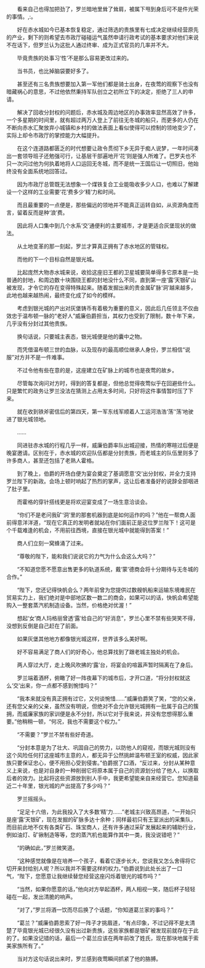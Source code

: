 　　看来自己也得加把劲了，罗兰暗地里耸了耸肩，被属下甩到身后可不是件光荣的事情。,:。

　　好在赤水城如今已基本恢复稳定，通过筛选的贵族里有七成决定继续经营原先的产业，剩下的则希望去市政厅碰碰运气虽然申请行政考试的基本要求对他们来说不在话下，但罗兰认为这批人通过终审、成为正式官员的几率并不大。

　　毕竟贵族的处事习‘性’不是那么容易更改过来的。

　　当书员，也比掉脑袋要好多了。

　　甚至还有三名贵族想要加入第一军他们都是骑士出身，在夜莺的观察下也没有暗藏祸心的意思，不过他依然秉持军队创立之初所立下的决定，拒绝了三人的申请。

　　解决了回收分封权的问题后，赤水城及周边地区的办事效率显然高效了许多，一个多星期的时间里，就有超过两万人登上了前往无冬城的船只，而更多的人仍在不断向赤水汇聚放弃小城镇和乡村的做法表面上看似使得可以控制的领地变少了，实际上却令市政厅的掌控能力大幅提升。

　　在这个连道路都匮乏的时代想要让政令贯彻下乡无异于痴人说梦，一年时间凑出一套领导班子还勉强可行，让基层干部遍地开‘花’则是强人所难了。巴罗夫也不只一次问过他为何执着地将人口运回无冬城，而不是统一王国后让一切照旧，他始终没有全面系统地回答过。

　　因为市政厅总管既无法想象一个煤铁复合工业能吸收多少人口，也难以了解建设一个这样的工业需要‘花’费多少‘精’力和时间。

　　而且最重要的一点便是，那些偏远的领地并不能真正运转自如，从资源角度而言，留着反而是种‘浪’费。

　　因此将人口集中到几个水系‘交’通便利的主要城市，才是更适合灰堡现状的做法。

　　从土地变革的那一刻起，罗兰才算真正拥有了赤水地区的管辖权。

　　而他的下一个目标自然是银光城。

　　比起庞然大物赤水城来说，收拾这座旧王都的卫星城要简单得多它原本是一处普通的封地，和周边数十块围绕王都的封地没什么不同，直到第一座‘露’天银矿山被发现，才令它的存在变得特殊起来。随着发掘出来的贵金属矿脉‘洞’越来越多，此地也越来越热闹，最终变化成了如今的模样。

　　考虑到银光城的产出对灰堡铸币有着极为重要的意义，因此后几任领主不仅由效忠于温布顿一脉的“老好人”威廉伯爵担当，其权力也受到了限制，数十年下来，几乎没有分封过其他贵族。

　　换句话说，只要城主表态，银光城便是他的囊中之物。

　　而凭借温布顿三世的血脉，以及现存的最高顺位继承人身份，罗兰相信“说服”对方并不是一件难事。

　　不过令他有些在意的是，这座建立在矿脉上的城市也是夜莺的故乡。

　　尽管每次询问对方时，得到的答复都是，但他总觉得夜莺似乎在回避些什么。只是繁忙的政务让罗兰没法在猜测上占用太多时间，只好将这件事情暂时压了下来。

　　就在收到铁斧密信后的第四天，第一军东线军顺着人工运河浩浩‘荡’‘荡’地驶进了银光城领地。

　　……

　　同进驻赤水城的行程几乎一样，威廉伯爵率队出城迎接，热情的寒暄过后便是晚宴邀请。区别在于，赤水城的欢迎队伍都是分封贵族，而老城主的队伍里则多了许多商人，甚至还包括了老熟人霍格。

　　到了晚上，伯爵的开场白便为宴会奠定了基调愿意‘交’出分封权，并全力支持罗兰陛下的新政。会场上顿时响起了热烈的掌声，这让后者准备好的说辞全部咽进了肚子里。

　　而霍格的穿针搭线更是将欢迎宴变成了一场生意洽谈会。

　　“你们不是老问我矿‘洞’里的那套机器到底是如何运作的吗？”他在一帮商人面前得意洋洋道，“现在它真正的发明者就站在你们面前正是这位罗兰陛下！这可是个千载难逢的机会，不用前往西境，直接在银光城中就能得到答案！”

　　商人们立刻一窝蜂涌了过来。

　　“尊敬的陛下，能和我们说说它的力气为什么会这么大吗？”

　　“不知道您愿不愿意出售更多的轨道系统，戴‘蒙’德商会将十分期待与无冬城的合作。”

　　“陛下，您还记得快帆会么？两年前曾为您提供过数艘帆船来运输东境难民在贸易实力上，我们绝对是中部地区数一数二的商会，如果可以的话，快帆会希望能购入一整套蒸汽机制造设备。当然，价格绝对优渥！”

　　想起‘女’商人玛格丽曾透‘露’给自己的“好消息”，罗兰心里不禁有些哭笑不得，没想到反倒是自己赶在了前面。

　　如果灰堡其他地方都像银光城这样，世界该多么美好啊。

　　好不容易满足了商人们的好奇心，他总算找到了跟老城主独处的机会。

　　两人穿过大厅，走上晚风吹拂的‘露’台，将宴会的喧嚣声暂时隔离在了身后。

　　罗兰端着酒杯，俯瞰了好一阵夜幕下的城市后，才开口道，“将分封权就这么‘交’出来，你一点都不感到惋惜吗？”

　　“我本来就没有真正拥有过它，又何谈惋惜……”威廉伯爵笑了笑，“您的父亲，还有您父亲的父亲，虽然没有明说，但绝对不会允许银光城拥有一批属于自己的簇拥，而威廉家族的家训便是永不分封，所以它对于我来说，并没有您想得那么重要。”他稍稍一顿，“何况，我也不需要这个权力。”

　　“不需要？”罗兰不禁有些好奇道。

　　“分封本意是为了壮大、巩固自己的势力，以防他人的窥视，而银光城则没有这个风险任何打这座城市主意的人，都无异于公然挑衅温布顿王室的权威，因此家族只要保证忠心，便不用担心受到侵害。”伯爵抿了口酒，“反过来，分封从某种意义上来说，也是对自身的一种削弱它将原本属于自己的资源划分给了他人，以换取后者的效力。比起将这些资源放到别人手中，我更希望能亲自来经营它。您知道最近二十年里，银光城的产出提高了多少吗？”

　　罗兰摇摇头。

　　“足足十六倍，为此我投入了大多数‘精’力……”老城主兴致高昂道，“一开始只是座‘露’天银矿，现在发掘的矿脉多达十余种；同样最初只有王室派出的采集队，而目前此地不仅有各类矿石、珠宝商人，还有许多通过采矿发展起来的辅助行业，例如油灯、矿锹制造等等，您的蒸汽机也能算作其中一类，我没说错吧？”

　　“的确如此，”罗兰微笑道。

　　“这种感觉就像是在培养一个孩子，看着它逐步长大，您说我又怎么舍得将它切开来封给别人呢？所以我并不需要这样的权力。”伯爵说到此处长出了一口气，“陛下，您愿意让我继续替您经营这座闪烁着银光的城市吗？”

　　“当然，如果你愿意的话，”他向对方举起酒杯，两人相视一笑，随后杯子轻轻碰在一起，发出清脆的响声。

　　“对了，”罗兰将酒一饮而尽后换了个话题，“你知道葛兰家的事吗？”

　　“葛兰？”威廉伯爵思索了好一阵子才挑眉道，“有点印象，不过记得不是太清楚了毕竟银光城已经很久没有出过新贵族，这些家族都是银矿被发现前就存在于此的了。如果没记错的话，最后一个葛兰应该在两年前改了姓氏，现在那块地属于索美家族所有了。”

　　当对方这句话说出来时，罗兰感到夜莺瞬间抓紧了他的胳膊。
